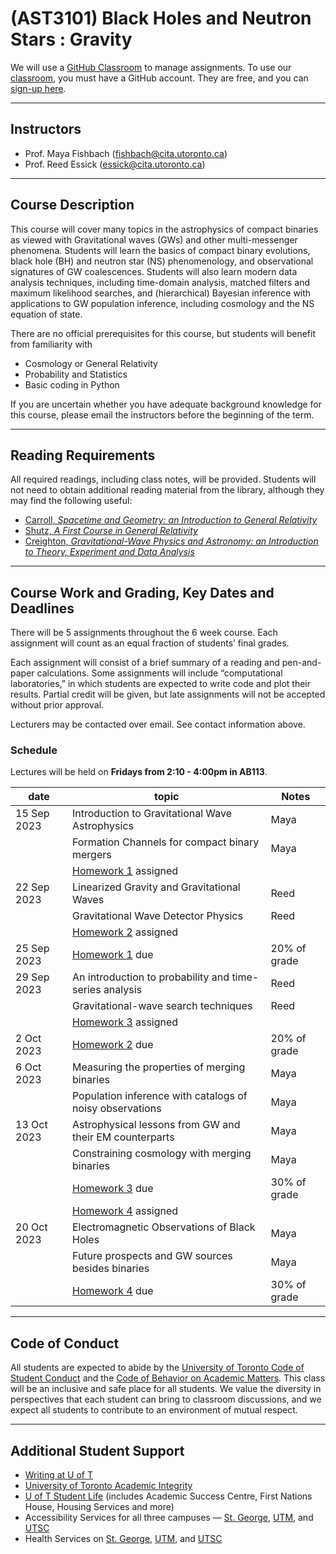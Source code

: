 # (AST3101) Black Holes and Neutron Stars : Gravity

We will use a [GitHub Classroom](https://classroom.github.com/classrooms/143024058-ast3101-blackholes-fall2023) to manage assignments. To use our [classroom](https://classroom.github.com/classrooms/143024058-ast3101-blackholes-fall2023), you must have a GitHub account. They are free, and you can [sign-up here](https://github.com/signup).

---

## Instructors

  * Prof. Maya Fishbach (fishbach@cita.utoronto.ca)
  * Prof. Reed Essick (essick@cita.utoronto.ca)

---

## Course Description

This course will cover many topics in the astrophysics of compact binaries as viewed with Gravitational waves (GWs) and other multi-messenger phenomena. Students will learn the basics of compact binary evolutions, black hole (BH) and neutron star (NS) phenomenology, and observational signatures of GW coalescences. Students will also learn modern data analysis techniques, including time-domain analysis, matched filters and maximum likelihood searches, and (hierarchical) Bayesian inference with applications to GW population inference, including cosmology and the NS equation of state.

There are no official prerequisites for this course, but students will benefit from familiarity with

  * Cosmology or General Relativity
  * Probability and Statistics
  * Basic coding in Python 

If you are uncertain whether you have adequate background knowledge for this course, please email the instructors before the beginning of the term.

---

## Reading Requirements

All required readings, including class notes, will be provided. Students will not need to obtain additional reading material from the library, although they may find the following useful:

  * [Carroll, *Spacetime and Geometry: an Introduction to General Relativity*](https://librarysearch.library.utoronto.ca/discovery/fulldisplay?docid=alma991105986805306196&context=L&vid=01UTORONTO_INST:UTORONTO&lang=en&search_scope=UTL_AND_CI&adaptor=Local%20Search%20Engine&tab=Everything&query=any,contains,Spacetime%20and%20Geometry:%20An%20Introduction%20to%20General%20Relativity&offset=0)
  * [Shutz, *A First Course in General Relativity*](https://librarysearch.library.utoronto.ca/discovery/fulldisplay?docid=alma991106670267506196&context=L&vid=01UTORONTO_INST:UTORONTO&lang=en&search_scope=UTL_AND_CI&adaptor=Local%20Search%20Engine&tab=Everything&query=any,contains,A%20First%20Course%20in%20General%20Relativity&offset=0)
  * [Creighton, *Gravitational-Wave Physics and Astronomy: an Introduction to Theory, Experiment and Data Analysis*](https://librarysearch.library.utoronto.ca/discovery/fulldisplay?docid=alma991106840030306196&context=L&vid=01UTORONTO_INST:UTORONTO&lang=en&search_scope=UTL_AND_CI&adaptor=Local%20Search%20Engine&tab=Everything&query=any,contains,Gravitational%E2%80%90Wave%20Physics%20and%20Astronomy&offset=0)

---

## Course Work and Grading, Key Dates and Deadlines

There will be 5 assignments throughout the 6 week course. Each assignment will count as an equal fraction of students’ final grades.

Each assignment will consist of a brief summary of a reading and pen-and-paper calculations. Some assignments will include “computational laboratories,” in which students are expected to write code and plot their results. Partial credit will be given, but late assignments will not be accepted without prior approval.

Lecturers may be contacted over email. See contact information above.

### Schedule

Lectures will be held on **Fridays from 2:10 - 4:00pm in AB113**.

| date        | topic                                                          | Notes        |
|-------------|----------------------------------------------------------------|--------------|
| 15 Sep 2023 | Introduction to Gravitational Wave Astrophysics                | Maya         |
|             | Formation Channels for compact binary mergers                  | Maya         |
|             | [Homework 1](https://classroom.github.com/a/P0ifk_Oj) assigned | |
| 22 Sep 2023 | Linearized Gravity and Gravitational Waves                     | Reed         |
|             | Gravitational Wave Detector Physics                            | Reed         |
|             | [Homework 2](https://classroom.github.com/a/mmJbRP7n) assigned | |
| 25 Sep 2023 | [Homework 1](https://classroom.github.com/a/P0ifk_Oj) due      | 20% of grade |
| 29 Sep 2023 | An introduction to probability and time-series analysis	       | Reed         |
|             | Gravitational-wave search techniques                           | Reed         |
|             | [Homework 3](https://classroom.github.com/a/FWEkl9vD) assigned | |
|  2 Oct 2023 | [Homework 2](https://classroom.github.com/a/mmJbRP7n) due      | 20% of grade |
|  6 Oct 2023 | Measuring the properties of merging binaries                   | Maya         |
|             | Population inference with catalogs of noisy observations       | Maya         |
| 13 Oct 2023 | Astrophysical lessons from GW and their EM counterparts	       | Maya         |
|             | Constraining cosmology with merging binaries                   | Maya         |
|             | [Homework 3](https://classroom.github.com/a/FWEkl9vD) due      | 30% of grade |
|             | [Homework 4](https://classroom.github.com/a/L4nihEzg) assigned | |
| 20 Oct 2023 | Electromagnetic Observations of Black Holes                    | Maya         |
|             | Future prospects and GW sources besides binaries               | Maya         |
|             |	[Homework 4](https://classroom.github.com/a/L4nihEzg) due      | 30% of grade |

---

## Code of Conduct

All students are expected to abide by the [University of Toronto Code of Student Conduct](https://governingcouncil.utoronto.ca/system/files/2020-03/Code%20of%20Student%20Conduct%20Dec%2013%202019.pdf) and the [Code of Behavior on Academic Matters](https://governingcouncil.utoronto.ca/system/files/2020-03/Code%20of%20Behaviour%20on%20Academic%20Matters%20July%201%202019.pdf). This class will be an inclusive and safe place for all students. We value the diversity in perspectives that each student can bring to classroom discussions, and we expect all students to contribute to an environment of mutual respect.

---

## Additional Student Support

  * [Writing at U of T](http://www.writing.utoronto.ca/)
  * [University of Toronto Academic Integrity](http://academicintegrity.utoronto.ca/)
  * [U of T Student Life](http://www.studentlife.utoronto.ca/) (includes Academic Success Centre, First Nations House, Housing Services and more)
  * Accessibility Services for all three campuses — [St. George](http://www.accessibility.utoronto.ca/), [UTM](https://www.utm.utoronto.ca/accessibility/), and [UTSC](https://www.utsc.utoronto.ca/ability/welcome-accessability-services)
  * Health Services on [St. George](https://studentlife.utoronto.ca/department/health-wellness/), [UTM](https://www.utm.utoronto.ca/health/our-services), and [UTSC](https://www.utsc.utoronto.ca/hwc/)
